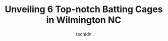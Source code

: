 ---
layout: ampstory
image: https://i0.wp.com/www.depkes.org/wp-content/uploads/2023/06/batting-cages-0-in-wilmington-nc-1685870947.jpeg?resize=640,853
author: techidn
featured: false
description: Discover the impressive array of Batting Cages options in Wilmington NC, where you can find 6 of the largest Batting Cages establishments in the area. From renowned classics to hidden gems, 
title: Unveiling 6 Top-notch Batting Cages in Wilmington NC
cover:
   title: Unveiling 6 Top-notch Batting Cages in Wilmington NC
   subtitle: Rickpate
   background: https://www.depkes.org/wp-content/uploads/2023/06/batting-cages-0-in-wilmington-nc-1685870947.jpeg

pages: 
 - layout: thirds
   top: <h1>#1 Bats and Brews</h1>
   bottom: "<p>So much fun! We hit some balls, played connect 4 and corn hole and had a great day. This is our 2nd time going and well be back!</p>"
   background: https://www.depkes.org/wp-content/uploads/2023/06/batting-cages-1-in-wilmington-nc-1685870947.jpeg
   backgroundblur: true
 - layout: thirds
   top: <h1>#2 Coastal Athletics By Fletcher</h1>
   bottom: "<p>Coastal Athletics is phenomenal. Everyone here (owners/staff/trainers/all) is completely dedicated to these kids. From the moment you walk in the door until departure, th</p>"
   background: https://www.depkes.org/wp-content/uploads/2023/06/batting-cages-2-in-wilmington-nc-1685870948.jpeg
   cta:
      link: https://www.depkes.org/blog/unveiling-6-top-notch-batting-cages-in-wilmington-nc/
      text: Unveiling 6 Top-notch Batting Cages in Wilmington NC
 - layout: thirds
   top: <h1>#3 Meg and Go Indoor Sports Complex</h1>
   bottom: "<p>6427 Windmill Way unit e, Wilmington, NC 28403, United States</p>"
   background: https://www.depkes.org/wp-content/uploads/2023/06/batting-cages-3-in-wilmington-nc-1685870948.jpeg
   cta:
      link: https://www.depkes.org/blog/unveiling-6-top-notch-batting-cages-in-wilmington-nc/
      text: Unveiling 6 Top-notch Batting Cages in Wilmington NC
 - layout: thirds
   top: <h1>#4 E.P. Godwin Stadium</h1>
   bottom: "<p>121 Shipyard Blvd, Wilmington, NC 28412, United States</p>"
   background: https://images.unsplash.com/photo-1597773150796-e5c14ebecbf5?ixlib=rb-4.0.3&ixid=MnwxMjA3fDB8MHxwaG90by1wYWdlfHx8fGVufDB8fHx8&auto=format&fit=crop&w=640&h=853&q=80
   cta:
      link: https://www.depkes.org/blog/unveiling-6-top-notch-batting-cages-in-wilmington-nc/
      text: Unveiling 6 Top-notch Batting Cages in Wilmington NC
 - layout: thirds
   top: <h1>#5 Fuel Baseball</h1>
   bottom: "<p>293 N Green Meadows Dr Unit B, Wilmington, NC 28405, United States</p>"
   background: https://images.unsplash.com/photo-1531169509526-f8f1fdaa4a67?ixlib=rb-4.0.3&ixid=MnwxMjA3fDB8MHxwaG90by1wYWdlfHx8fGVufDB8fHx8&auto=format&fit=crop&w=640&h=853&q=80
   cta:
      link: https://www.depkes.org/blog/unveiling-6-top-notch-batting-cages-in-wilmington-nc/
      text: Unveiling 6 Top-notch Batting Cages in Wilmington NC

 - layout: thirds
   middle: Continue reading...
   background: https://images.unsplash.com/photo-1518640467707-6811f4a6ab73?ixlib=rb-4.0.3&ixid=MnwxMjA3fDB8MHxwaG90by1wYWdlfHx8fGVufDB8fHx8&auto=format&fit=crop&w=640&h=853&q=80
   cta:
      link: https://www.depkes.org/blog/unveiling-6-top-notch-batting-cages-in-wilmington-nc/
      text: Unveiling 6 Top-notch Batting Cages in Wilmington NC
      
---